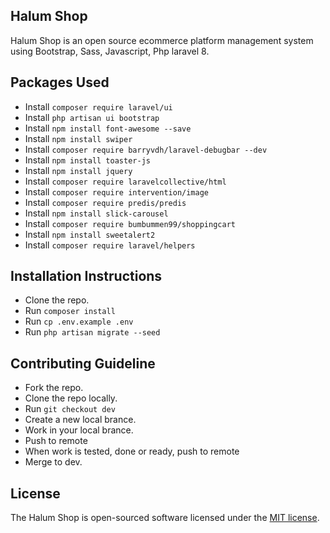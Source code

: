 ## Halum Shop

Halum Shop is an open source ecommerce platform management system using Bootstrap, Sass, Javascript, Php laravel 8.

## Packages Used

-   Install `composer require laravel/ui`
-   Install `php artisan ui bootstrap`
-   Install `npm install font-awesome --save`
-   Install `npm install swiper`
-   Install `composer require barryvdh/laravel-debugbar --dev`
-   Install `npm install toaster-js`
-   Install `npm install jquery`
-   Install `composer require laravelcollective/html`
-   Install `composer require intervention/image`
-   Install `composer require predis/predis`
-   Install `npm install slick-carousel`
-   Install `composer require bumbummen99/shoppingcart`
-   Install `npm install sweetalert2`
-   Install `composer require laravel/helpers`

## Installation Instructions

-   Clone the repo.
-   Run `composer install`
-   Run `cp .env.example .env`
-   Run `php artisan migrate --seed`

## Contributing Guideline

-   Fork the repo.
-   Clone the repo locally.
-   Run `git checkout dev`
-   Create a new local brance.
-   Work in your local brance.
-   Push to remote
-   When work is tested, done or ready, push to remote
-   Merge to dev.

## License

The Halum Shop is open-sourced software licensed under the [MIT license](https://opensource.org/licenses/MIT).
